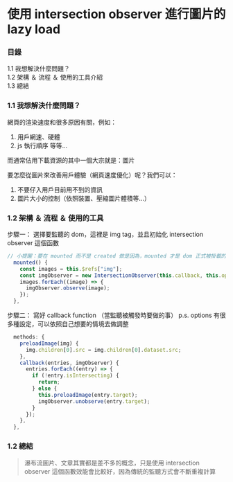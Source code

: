 # 使用 intersection observer 進行圖片的 lazy load

### 目錄

1.1 我想解決什麼問題？ <br>
1.2 架構 ＆ 流程 ＆ 使用的工具介紹<br>
1.3 總結<br>

### 1.1 我想解決什麼問題？

網頁的渲染速度和很多原因有關，例如：

1. 用戶網速、硬體
2. js 執行順序
   等等...

而通常佔用下載資源的其中一個大宗就是：圖片

要怎麼從圖片來改善用戶體驗（網頁速度優化）呢？我們可以：

1. 不要仔入用戶目前用不到的資訊
2. 圖片大小的控制（依照裝置、壓縮圖片體積等...）

### 1.2 架構 ＆ 流程 ＆ 使用的工具

步驟一：
選擇要監聽的 dom，這裡是 img tag，並且初始化 intersection observer 這個函數

```js
// 小提醒：要在 mounted 而不是 created 做是因為，mounted 才是 dom 正式被掛載的生命週期
  mounted() {
    const images = this.$refs["img"];
    const imgObserver = new IntersectionObserver(this.callback, this.options);
    images.forEach((image) => {
      imgObserver.observe(image);
    });
  },
```

步驟二：
寫好 callback function （當監聽被觸發時要做的事）
p.s. options 有很多種設定，可以依照自己想要的情境去做調整

```js
  methods: {
    preloadImage(img) {
      img.children[0].src = img.children[0].dataset.src;
    },
    callback(entries, imgObserver) {
      entries.forEach((entry) => {
        if (!entry.isIntersecting) {
          return;
        } else {
          this.preloadImage(entry.target);
          imgObserver.unobserve(entry.target);
        }
      });
    },
  },
```

### 1.2 總結

> 瀑布流圖片、文章其實都是差不多的概念，只是使用 intersection observer 這個函數效能會比較好，因為傳統的監聽方式會不斷重複計算 <br>
